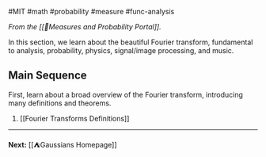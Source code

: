 #MIT #math #probability #measure #func-analysis 

*From the [[📏Measures and Probability Portal]].*

In this section, we learn about the beautiful Fourier transform, fundamental to analysis, probability, physics, signal/image processing, and music. 
## Main Sequence

First, learn about a broad overview of the Fourier transform, introducing many definitions and theorems.

1. [[Fourier Transforms Definitions]]



---

**Next:** [[⛺Gaussians Homepage]]